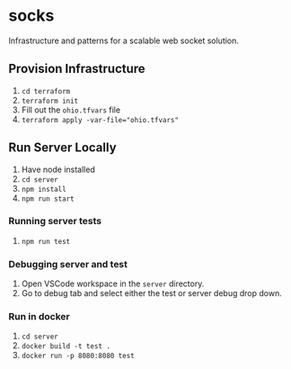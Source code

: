 # socks
Infrastructure and patterns for a scalable web socket solution.


## Provision Infrastructure
1. `cd terraform`
1. `terraform init`
1. Fill out the `ohio.tfvars` file
1. `terraform apply -var-file="ohio.tfvars"`

## Run Server Locally
1. Have node installed
1. `cd server`
1. `npm install`
1. `npm run start`

### Running server tests
1. `npm run test`

### Debugging server and test
1. Open VSCode workspace in the `server` directory.
1. Go to debug tab and select either the test or server debug drop down.

### Run in docker
1. `cd server`
1. `docker build -t test .`
1. `docker run -p 8080:8080 test`